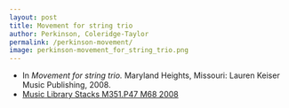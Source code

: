 ```yaml
---
layout: post
title: Movement for string trio
author: Perkinson, Coleridge-Taylor
permalink: /perkinson-movement/
image: perkinson-movement_for_string_trio.png
---
```


- In *Movement for string trio.* Maryland Heights, Missouri: Lauren Keiser Music Publishing, 2008.
- <a href="https://tufts.primo.exlibrisgroup.com/permalink/01TUN_INST/1kc9gia/alma991018231845203851" target="_blank">Music Library Stacks M351.P47 M68 2008</a>
